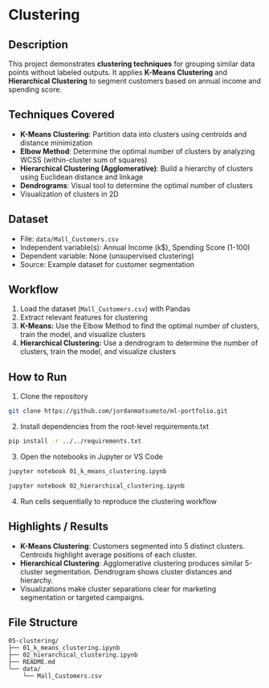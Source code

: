 # Clustering

## Description  
This project demonstrates **clustering techniques** for grouping similar data points without labeled outputs. It applies **K-Means Clustering** and **Hierarchical Clustering** to segment customers based on annual income and spending score.

## Techniques Covered
- **K-Means Clustering**: Partition data into clusters using centroids and distance minimization  
- **Elbow Method**: Determine the optimal number of clusters by analyzing WCSS (within-cluster sum of squares)  
- **Hierarchical Clustering (Agglomerative)**: Build a hierarchy of clusters using Euclidean distance and linkage  
- **Dendrograms**: Visual tool to determine the optimal number of clusters  
- Visualization of clusters in 2D  

## Dataset
- File: `data/Mall_Customers.csv`  
- Independent variable(s): Annual Income (k$), Spending Score (1-100)  
- Dependent variable: None (unsupervised clustering)  
- Source: Example dataset for customer segmentation  

## Workflow
1. Load the dataset (`Mall_Customers.csv`) with Pandas  
2. Extract relevant features for clustering  
3. **K-Means:** Use the Elbow Method to find the optimal number of clusters, train the model, and visualize clusters  
4. **Hierarchical Clustering:** Use a dendrogram to determine the number of clusters, train the model, and visualize clusters  

## How to Run
1. Clone the repository  
```bash
git clone https://github.com/jordanmatsumoto/ml-portfolio.git
```
2. Install dependencies from the root-level requirements.txt  
```bash
pip install -r ../../requirements.txt
```
3. Open the notebooks in Jupyter or VS Code  
```bash
jupyter notebook 01_k_means_clustering.ipynb
```
```bash
jupyter notebook 02_hierarchical_clustering.ipynb
```
4. Run cells sequentially to reproduce the clustering workflow

## Highlights / Results
- **K-Means Clustering**: Customers segmented into 5 distinct clusters. Centroids highlight average positions of each cluster.
- **Hierarchical Clustering**: Agglomerative clustering produces similar 5-cluster segmentation. Dendrogram shows cluster distances and hierarchy.
- Visualizations make cluster separations clear for marketing segmentation or targeted campaigns.

## File Structure
```
05-clustering/
├── 01_k_means_clustering.ipynb
├── 02_hierarchical_clustering.ipynb
├── README.md
└── data/
    └── Mall_Customers.csv
```